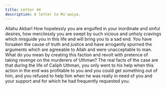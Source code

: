 ```yaml
---
title: Letter 44
description: A letter to Mu'awiya.
---
```


Allahu Akbar! How hopelessly you are engulfed in your inordinate and sinful desires, how 
mercilessly you are swept by such vicious and unholy cravings which misguide you in this 
life and will bring you to a sad end. You have forsaken the cause of truth and justice and have 
arrogantly spurned the arguments which are agreeable to Allah and were unacceptable to man. 
What do you mean by creating this faction and revolt with pretence of taking revenge on the 
murderers of Uthman? 
The real facts of the case are that during the life of Caliph Uthman, you only went to his help 
when this action in the end was profitable to you and you could get something out of him, and 
you refused to help him when he was really in need of you and your support and for which he 
had frequently requested you.
